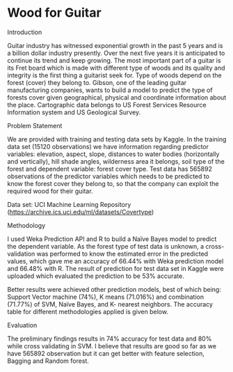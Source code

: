# Wood for Guitar

Introduction

Guitar industry has witnessed exponential growth in the past 5 years and is a billion dollar industry presently.
Over the next five years it is anticipated to continue its trend and keep growing. The most important part of a guitar is its
Fret board which is made with different type of woods and its quality and integrity is the first thing a guitarist seek for.
Type of woods depend on the forest (cover) they belong to. Gibson, one of the leading guitar manufacturing companies, wants to
build a model to predict the type of forests cover given geographical, physical and coordinate information about the place. 
Cartographic data belongs to US Forest Services Resource Information system and US Geological Survey.

Problem Statement

We are provided with training and testing data sets by Kaggle. In the training data set (15120 observations) we have
information regarding predictor variables: elevation, aspect, slope, distances to water bodies (horizontally and vertically),
hill shade angles, wilderness area it belongs, soil type of the forest and dependent variable: forest cover type. Test data 
has 565892 observations of the predictor variables which needs to be predicted to know the forest cover they belong to, so that 
the company can exploit the required wood for their guitar. 

Data set: UCI Machine Learning Repository (https://archive.ics.uci.edu/ml/datasets/Covertype)

Methodology

I used Weka Prediction API and R to build a Naïve Bayes model to predict the dependent variable. As the forest type of
test data is unknown, a cross-validation was performed to know the estimated error in the predicted values, which gave me an
accuracy of 66.44% with Weka prediction model and 66.48% with R. The result of prediction for test data set in Kaggle were
uploaded which evaluated the prediction to be 53% accurate. 

Better results were achieved other prediction models, best of which being: Support Vector machine (74%), K means (71.016%) 
and combination (71.77%) of SVM, Naïve Bayes, and K- nearest neighbors. The accuracy table for different methodologies
applied is given below.

Evaluation

The preliminary findings results in 74% accuracy for test data and 80% while cross validating in SVM. I believe that results are good so far as we have 565892 observation but it can get better with feature selection, Bagging and Random forest. 
